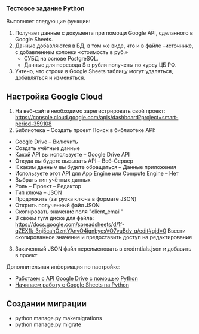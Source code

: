 ### Тестовое задание Python ###

Выполняет следующие функции:

1. Получает данные с документа при помощи Google API, сделанного в Google Sheets.
2. Данные добавляются в БД, в том же виде, что и в файле –источнике, с добавлением колонки «стоимость в руб.»
   -  СУБД на основе PostgreSQL.
   -  Данные для перевода $ в рубли получены по курсу ЦБ РФ.
3. Учтено, что строки в Google Sheets таблицу могут удаляться, добавляться и изменяться.

   


## Настройка Google Cloud

1. На веб-сайте необходимо зарегистрировать свой проект:
https://console.cloud.google.com/apis/dashboard?project=smart-period-359108 
2. Библиотека – Создать проект
Поиск в библиотеке API:
- Google Drive – Включить
- Создать учётные данные
- Какой API вы используете – Google Drive API
- Откуда вы будете вызывать API – Веб-Сервер
- К каким данным вы будете обращаться – Данные приложения
- Используете этот API для App Engine или Compute Engine – Нет
- Выбрать тип учётных данных
- Роль – Проект – Редактор
- Тип ключа – JSON
- Продолжить (загрузка ключа в формате JSON)
- Открыть полученный файл JSON
- Скопировать значение поля "client_email"
- В своем гугл диске для файла:
https://docs.google.com/spreadsheets/d/1f-qZEX1k_3nj5cahOzntYAnvO4ignbyesVO7yuBdv_g/edit#gid=0
Ввести скопированное значение и предоставить доступ на редактирование
3. Закаченный JSON файл переименовать в credrntials.json и добавить в проект


Дополнительная информация по настройке:
- [Работаем с API Google Drive с помощью Python](http://datalytics.ru/all/rabotaem-s-api-google-drive-s-pomoschyu-python/)
- [Начинаем работу с Google Sheets на Python](https://itnan.ru/post.php?c=1&p=483302)

## Создании миграции
- python manage.py makemigrations
- python manage.py migrate


